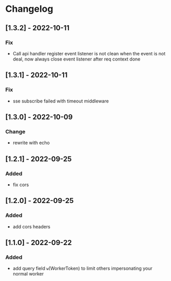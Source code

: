 # Changelog

## [1.3.2] - 2022-10-11

### Fix

- Call api handler register event listener is not clean when the event is not deal, now always close event listener after req context done

## [1.3.1] - 2022-10-11

### Fix

- sse subscribe failed with timeout middleware


## [1.3.0] - 2022-10-09

### Change

- rewrite with echo

## [1.2.1] - 2022-09-25

### Added

- fix cors

## [1.2.0] - 2022-09-25

### Added

- add cors headers

## [1.1.0] - 2022-09-22

### Added

- add query field `w`(WorkerToken) to limit others impersonating your normal worker
